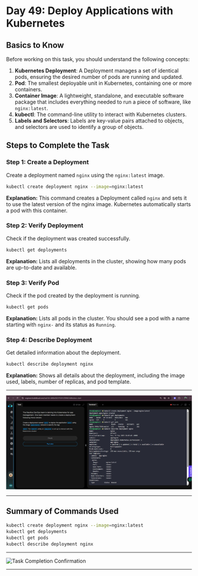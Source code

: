 # Day 49: Deploy Applications with Kubernetes

## Basics to Know

Before working on this task, you should understand the following concepts:

1. **Kubernetes Deployment**: A Deployment manages a set of identical pods, ensuring the desired number of pods are running and updated.
2. **Pod**: The smallest deployable unit in Kubernetes, containing one or more containers.
3. **Container Image**: A lightweight, standalone, and executable software package that includes everything needed to run a piece of software, like `nginx:latest`.
4. **kubectl**: The command-line utility to interact with Kubernetes clusters.
5. **Labels and Selectors**: Labels are key-value pairs attached to objects, and selectors are used to identify a group of objects.

## Steps to Complete the Task

### Step 1: Create a Deployment

Create a deployment named `nginx` using the `nginx:latest` image.

```bash
kubectl create deployment nginx --image=nginx:latest
```

**Explanation:** This command creates a Deployment called `nginx` and sets it to use the latest version of the nginx image. Kubernetes automatically starts a pod with this container.

### Step 2: Verify Deployment

Check if the deployment was created successfully.

```bash
kubectl get deployments
```

**Explanation:** Lists all deployments in the cluster, showing how many pods are up-to-date and available.

### Step 3: Verify Pod

Check if the pod created by the deployment is running.

```bash
kubectl get pods
```

**Explanation:** Lists all pods in the cluster. You should see a pod with a name starting with `nginx-` and its status as `Running`.

### Step 4: Describe Deployment

Get detailed information about the deployment.

```bash
kubectl describe deployment nginx
```

**Explanation:** Shows all details about the deployment, including the image used, labels, number of replicas, and pod template.

---
![Kubernetes Deployment Created](assets/Screenshot%202025-09-23%20233848.png)

---

## Summary of Commands Used

```bash
kubectl create deployment nginx --image=nginx:latest
kubectl get deployments
kubectl get pods
kubectl describe deployment nginx

```

---
![Task Completion Confirmation](assets/Screenshot%202025-09-23%20233957.png)

---
